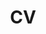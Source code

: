---
layout: cv
permalink: /cv/
title: CV
nav: true
nav_order: 2
cv_pdf: CV2022_long.pdf # you can also use external links here
description: This is a description of the page. You can modify it in '_pages/cv.md'. You can also change or remove the top pdf download button.
toc:
  sidebar: left
---